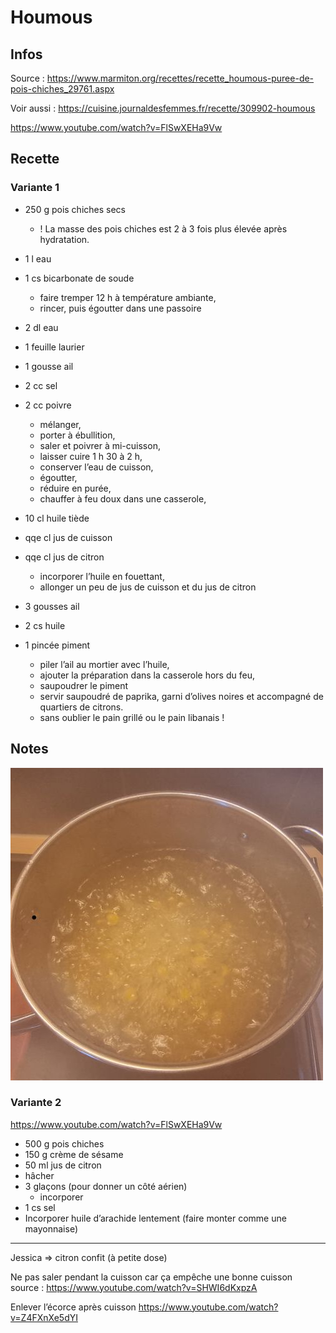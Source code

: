 # Houmous

## Infos

Source : https://www.marmiton.org/recettes/recette_houmous-puree-de-pois-chiches_29761.aspx

Voir aussi : https://cuisine.journaldesfemmes.fr/recette/309902-houmous

https://www.youtube.com/watch?v=FlSwXEHa9Vw


## Recette

### Variante 1

- 250 g           pois chiches secs
    + ! La masse des pois chiches est 2 à 3 fois plus élevée après hydratation.

-   1 l           eau
-   1 cs          bicarbonate de soude

    + faire tremper 12 h à température ambiante,
    + rincer, puis égoutter dans une passoire

-  2 dl           eau
-  1 feuille      laurier
-  1 gousse       ail
-  2 cc           sel
-  2 cc           poivre

    + mélanger,
    + porter à ébullition,
    + saler et poivrer à mi-cuisson,
    + laisser cuire 1 h 30 à 2 h,
    + conserver l’eau de cuisson,
    + égoutter,
    + réduire en purée,
    + chauffer à feu doux dans une casserole,

-  10 cl          huile tiède
- qqe cl          jus de cuisson
- qqe cl          jus de citron

    + incorporer l’huile en fouettant,
    + allonger un peu de jus de cuisson et du jus de citron

-  3 gousses      ail
-  2 cs           huile
-  1 pincée       piment

    + piler l’ail au mortier avec l’huile,
    + ajouter la préparation dans la casserole hors du feu,
    + saupoudrer le piment
    + servir saupoudré de paprika, garni d’olives noires et accompagné de quartiers de citrons.
    + sans oublier le pain grillé ou le pain libanais !

## Notes

<img style="width:500px" src="./images/pois-chiches.jpg" />

### Variante 2

https://www.youtube.com/watch?v=FlSwXEHa9Vw

- 500 g pois chiches
- 150 g crème de sésame
- 50 ml jus de citron
- hâcher
- 3 glaçons (pour donner un côté aérien)
    + incorporer
- 1 cs sel
- Incorporer huile d’arachide lentement (faire monter comme une mayonnaise)


---

Jessica => citron confit (à petite dose)


Ne pas saler pendant la cuisson car ça empêche une bonne cuisson
source : https://www.youtube.com/watch?v=SHWI6dKxpzA

Enlever l’écorce après cuisson
https://www.youtube.com/watch?v=Z4FXnXe5dYI
